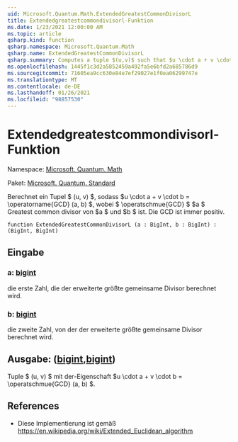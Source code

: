 ```yaml
---
uid: Microsoft.Quantum.Math.ExtendedGreatestCommonDivisorL
title: Extendedgreatestcommondivisorl-Funktion
ms.date: 1/23/2021 12:00:00 AM
ms.topic: article
qsharp.kind: function
qsharp.namespace: Microsoft.Quantum.Math
qsharp.name: ExtendedGreatestCommonDivisorL
qsharp.summary: Computes a tuple $(u,v)$ such that $u \cdot a + v \cdot b = \operatorname{GCD}(a, b)$, where $\operatorname{GCD}$ is $a$ greatest common divisor of $a$ and $b$. The GCD is always positive.
ms.openlocfilehash: 1445f1c3d2a5852459a492fa5e6bfd2a685786d9
ms.sourcegitcommit: 71605ea9cc630e84e7ef29027e1f0ea06299747e
ms.translationtype: MT
ms.contentlocale: de-DE
ms.lasthandoff: 01/26/2021
ms.locfileid: "98857530"
---
```

# <a name="extendedgreatestcommondivisorl-function"></a>Extendedgreatestcommondivisorl-Funktion

Namespace: [Microsoft. Quantum. Math](xref:Microsoft.Quantum.Math)

Paket: [Microsoft. Quantum. Standard](https://nuget.org/packages/Microsoft.Quantum.Standard)


Berechnet ein Tupel $ (u, v) $, sodass $u \cdot a + v \cdot b = \operatorname{GCD} (a, b) $, wobei $ \operatschmue{GCD} $ $a $ Greatest common divisor von $a $ und $b $ ist. Die GCD ist immer positiv.

```qsharp
function ExtendedGreatestCommonDivisorL (a : BigInt, b : BigInt) : (BigInt, BigInt)
```


## <a name="input"></a>Eingabe

### <a name="a--bigint"></a>a: [bigint](xref:microsoft.quantum.lang-ref.bigint)

die erste Zahl, die der erweiterte größte gemeinsame Divisor berechnet wird.


### <a name="b--bigint"></a>b: [bigint](xref:microsoft.quantum.lang-ref.bigint)

die zweite Zahl, von der der erweiterte größte gemeinsame Divisor berechnet wird.



## <a name="output--bigintbigint"></a>Ausgabe: ([bigint](xref:microsoft.quantum.lang-ref.bigint),[bigint](xref:microsoft.quantum.lang-ref.bigint))

Tuple $ (u, v) $ mit der-Eigenschaft $u \cdot a + v \cdot b = \operatschmue{GCD} (a, b) $.

## <a name="references"></a>References

- Diese Implementierung ist gemäß https://en.wikipedia.org/wiki/Extended_Euclidean_algorithm